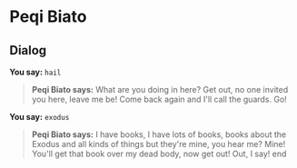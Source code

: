 # Peqi Biato
## Dialog

**You say:** `hail`



>**Peqi Biato says:** What are you doing in here?  Get out, no one invited you here, leave me be!  Come back again and I'll call the guards.  Go!

**You say:** `exodus`



>**Peqi Biato says:** I have books, I have lots of books, books about the Exodus and all kinds of things but they're mine, you hear me?   Mine!  You'll get that book over my dead body, now get out!  Out, I say!
end
